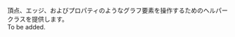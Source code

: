 <Namespace Name="Microsoft.Azure.Graphs.Elements">
  <Docs>
    <summary>頂点、エッジ、およびプロパティのようなグラフ要素を操作するためのヘルパー クラスを提供します。</summary>
    <remarks>To be added.</remarks>
  </Docs>
</Namespace>
